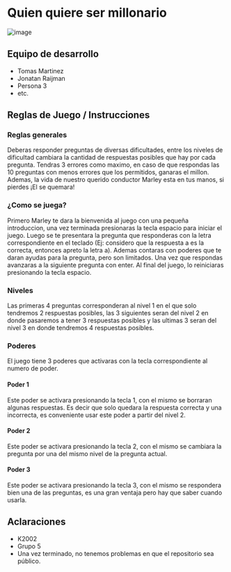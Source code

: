 # Quien quiere ser millonario

![image](https://user-images.githubusercontent.com/102559756/193975944-218607a3-6e04-4ec7-bfc0-0749b39bd7ea.png)

## Equipo de desarrollo

- Tomas Martinez
- Jonatan Raijman
- Persona 3
- etc.

## Reglas de Juego / Instrucciones

### Reglas generales 
Deberas responder preguntas de diversas dificultades, entre los niveles de dificultad cambiara la cantidad de respuestas posibles que hay por cada pregunta. Tendras 3 errores como maximo, en caso de que respondas las 10 preguntas con menos errores que los permitidos, ganaras el millon. Ademas, la vida de nuestro querido conductor Marley esta en tus manos, si pierdes ¡El se quemara!

### ¿Como se juega?
Primero Marley te dara la bienvenida al juego con una pequeña introduccion, una vez terminada presionaras la tecla espacio para iniciar el juego. Luego se te presentara la pregunta que responderas con la letra correspondiente en el teclado (Ej: considero que la respuesta a es la correcta, entonces apreto la letra a). Ademas contaras con poderes que te daran ayudas para la pregunta, pero son limitados. Una vez que respondas avanzaras a la siguiente pregunta con enter. Al final del juego, lo reiniciaras presionando la tecla espacio.

### Niveles
Las primeras 4 preguntas corresponderan al nivel 1 en el que solo tendremos 2 respuestas posibles, las 3 siguientes seran del nivel 2 en donde pasaremos a tener 3 respuestas posibles y las ultimas 3 seran del nivel 3 en donde tendremos 4 respuestas posibles.

### Poderes
El juego tiene 3 poderes que activaras con la tecla correspondiente al numero de poder.
#### Poder 1
Este poder se activara presionando la tecla 1, con el mismo se borraran algunas respuestas. Es decir que solo quedara la respuesta correcta y una incorrecta, es conveniente usar este poder a partir del nivel 2.
#### Poder 2
Este poder se activara presionando la tecla 2, con el mismo se cambiara la pregunta por una del mismo nivel de la pregunta actual.
#### Poder 3
Este poder se activara presionando la tecla 3, con el mismo se respondera bien una de las preguntas, es una gran ventaja pero hay que saber cuando usarla. 

## Aclaraciones

- K2002
- Grupo 5
- Una vez terminado, no tenemos problemas en que el repositorio sea público. 
